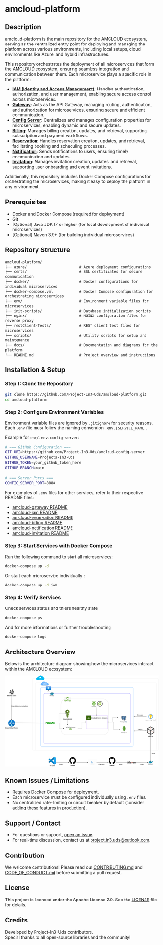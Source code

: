 # amcloud-platform

## Description
amcloud-platform is the main repository for the AMCLOUD ecosystem, serving as the centralized entry point for deploying and managing the platform across various environments, including local setups, cloud environments like Azure, and hybrid infrastructures.  

This repository orchestrates the deployment of all microservices that form the AMCLOUD ecosystem, ensuring seamless integration and communication between them. Each microservice plays a specific role in the platform:

- **[IAM (Identity and Access Management)](https://github.com/Project-In3-Uds/amcloud-iam)**: Handles authentication, authorization, and user management, enabling secure access control across microservices.
- **[Gateway](https://github.com/Project-In3-Uds/amcloud-gateway)**: Acts as the API Gateway, managing routing, authentication, and authorization for microservices, ensuring secure and efficient communication.
- **[Config Server](https://github.com/Project-In3-Uds/amcloud-config-server)**: Centralizes and manages configuration properties for microservices, enabling dynamic and secure updates.
- **[Billing](https://github.com/Project-In3-Uds/amcloud-billing)**: Manages billing creation, updates, and retrieval, supporting subscription and payment workflows.
- **[Reservation](https://github.com/Project-In3-Uds/amcloud-reservation)**: Handles reservation creation, updates, and retrieval, facilitating booking and scheduling processes.
- **[Notification](https://github.com/Project-In3-Uds/amcloud-notification)**: Sends notifications to users, ensuring timely communication and updates.
- **[Invitation](https://github.com/Project-In3-Uds/amcloud-invitation)**: Manages invitation creation, updates, and retrieval, supporting user onboarding and event invitations.

Additionally, this repository includes Docker Compose configurations for orchestrating the microservices, making it easy to deploy the platform in any environment.

## Prerequisites

- Docker and Docker Compose (required for deployment)
- Git
- [Optional] Java JDK 17 or higher (for local development of individual microservices)
- [Optional] Maven 3.9+ (for building individual microservices)

## Repository Structure

```
amcloud-platform/
├── azure/                        # Azure deployment configurations
├── certs/                        # SSL certificates for secure communication
├── docker/                       # Docker configurations for individual microservices
├── docker-compose.yml            # Docker Compose configuration for orchestrating microservices
├── env/                          # Environment variable files for microservices
├── init-scripts/                 # Database initialization scripts
├── nginx/                        # NGINX configuration files for reverse proxy
├── restClient-Tests/             # REST client test files for microservices
├── scripts/                      # Utility scripts for setup and maintenance
├── docs/                         # Documentation and diagrams for the platform
└── README.md                     # Project overview and instructions
```

## Installation & Setup

### Step 1: Clone the Repository
```bash
git clone https://github.com/Project-In3-Uds/amcloud-platform.git
cd amcloud-platform
```

### Step 2: Configure Environment Variables
Environment variable files are ignored by `.gitignore` for security reasons.  
Each `.env` file must follow the naming convention `.env.[SERVICE_NAME]`.  

Example for `env/.env.config-server`:
```bash
# === GitHub Configuration ===
GIT_URI=https://github.com/Project-In3-Uds/amcloud-config-server
GITHUB_USERNAME=Projects-In3-Uds
GITHUB_TOKEN=your_github_token_here
GITHUB_BRANCH=main

# === Server Ports ===
CONFIG_SERVER_PORT=8888
```

For examples of `.env` files for other services, refer to their respective README files:
- [amcloud-gateway README](https://github.com/Project-In3-Uds/amcloud-gateway/blob/main/README.md)
- [amcloud-iam README](https://github.com/Project-In3-Uds/amcloud-iam/blob/main/README.md)
- [amcloud-reservation README](https://github.com/Project-In3-Uds/amcloud-reservation/blob/main/README.md)
- [amcloud-billing README](https://github.com/Project-In3-Uds/amcloud-billing/blob/main/README.md)
- [amcloud-notification README](https://github.com/Project-In3-Uds/amcloud-notification/blob/main/README.md)
- [amcloud-invitation README](https://github.com/Project-In3-Uds/amcloud-invitation/blob/main/README.md)

### Step 3: Start Services with Docker Compose
Run the following command to start all microservices:
```bash
docker-compose up -d
```

Or start each microservice individually :
```bash
docker-compose up -d iam
```

### Step 4: Verify Services
Check services status and thiers healthy state
```bash
docker-compose ps
```  

And for more informations or further troubleshooting
```bash
docker-compose logs
``` 

## Architecture Overview

Below is the architecture diagram showing how the microservices interact within the AMCLOUD ecosystem:

![Architecture Diagram](docs/diagrams/architecture.png)

## Known Issues / Limitations

- Requires Docker Compose for deployment.
- Each microservice must be configured individually using `.env` files.
- No centralized rate-limiting or circuit breaker by default (consider adding these features in production).

## Support / Contact

- For questions or support, [open an issue](https://github.com/Project-In3-Uds/amcloud-platform/issues).
- For real-time discussion, contact us at project.in3.uds@outlook.com.

## Contribution

We welcome contributions! Please read our [CONTRIBUTING.md](CONTRIBUTING.md) and [CODE_OF_CONDUCT.md](CODE_OF_CONDUCT.md) before submitting a pull request.

## License

This project is licensed under the Apache License 2.0. See the [LICENSE](LICENSE) file for details.

## Credits

Developed by Project-In3-Uds contributors.  
Special thanks to all open-source libraries and the community!
